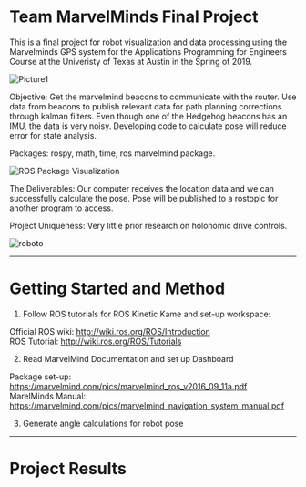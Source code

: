 # Team MarvelMinds Final Project
This is a final project for robot visualization and data processing using the Marvelminds GPS system for the Applications Programming for Engineers Course at the Univeristy of Texas at Austin in the Spring of 2019.

![Picture1](https://user-images.githubusercontent.com/47263802/57459649-3df9e380-7239-11e9-9020-c5372ddcf02a.png)

Objective: 
Get the marvelmind beacons to communicate with the router. Use data from beacons to publish relevant data for path planning corrections through kalman filters. Even though one of the Hedgehog beacons has an IMU, the data is very noisy. Developing code to calculate pose will reduce error for state analysis.

Packages:  rospy, math, time, ros marvelmind package.

![ROS Package Visualization](https://user-images.githubusercontent.com/47263802/57459469-ed828600-7238-11e9-8958-a1e0069008f1.JPG)

The Deliverables: Our computer receives the location data and we can successfully calculate the pose. Pose will be published to a rostopic for another program to access. 

Project Uniqueness: Very little prior research on holonomic drive controls. 


![roboto](https://user-images.githubusercontent.com/47263802/57458995-f58df600-7237-11e9-9c7c-b2e9efba145b.JPG)

___

# Getting Started and Method

   1. Follow ROS tutorials for ROS Kinetic Kame and set-up workspace:  
   
   Official ROS wiki: http://wiki.ros.org/ROS/Introduction  
   ROS Tutorial: http://wiki.ros.org/ROS/Tutorials  
   
   2. Read MarvelMind Documentation and set up Dashboard  
   
   Package set-up: https://marvelmind.com/pics/marvelmind_ros_v2016_09_11a.pdf  
   MarelMinds Manual: https://marvelmind.com/pics/marvelmind_navigation_system_manual.pdf  
   
   3. Generate angle calculations for robot pose
   
___
# Project Results

